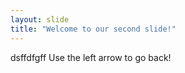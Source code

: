 ```yaml
---
layout: slide
title: "Welcome to our second slide!"
---
```

dsffdfgff
Use the left arrow to go back!
